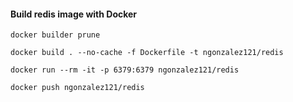 #### Build redis image with Docker

```shell
docker builder prune
```

```shell
docker build . --no-cache -f Dockerfile -t ngonzalez121/redis
```

```shell
docker run --rm -it -p 6379:6379 ngonzalez121/redis
``` 

```shell
docker push ngonzalez121/redis
```
